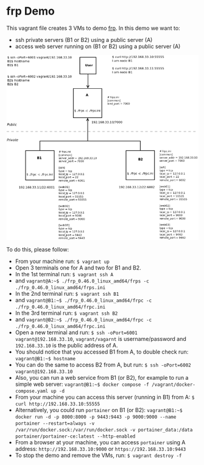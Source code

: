 # frp Demo
This vagrant file creates 3 VMs to demo [frp](https://github.com/fatedier/frp).
In this demo we want to:
- ssh private servers (B1 or B2) using a public server (A)
- access web server running on (B1 or B2) using a public server (A)

![frp Demo](Diagram.png)


To do this, please follow:

- From your machine run: `$ vagrant up`
- Open 3 terminals one for A and two for B1 and B2.
- In the 1st terminal run: `$ vagrant ssh A`
- and `vagrant@A:~$ ./frp_0.46.0_linux_amd64/frps -c ./frp_0.46.0_linux_amd64/frps.ini`
- In the 2nd terminal run: `$ vagrant ssh B1`
- and `vagrant@B1:~$ ./frp_0.46.0_linux_amd64/frpc -c ./frp_0.46.0_linux_amd64/frpc.ini`
- In the 3rd terminal run: `$ vagrant ssh B2`
- and `vagrant@B2:~$ ./frp_0.46.0_linux_amd64/frpc -c ./frp_0.46.0_linux_amd64/frpc.ini`
- Open a new terminal and run: `$ ssh -oPort=6001 vagrant@192.168.33.10`, `vagrant/vagarnt` is username/password and `192.168.33.10` is the public address of A.
- You should notice that you accessed B1 from A, to double check run: `vagrant@B1:~$ hostname`
- You can do the same to access B2 from A, but run: `$ ssh -oPort=6002 vagrant@192.168.33.10`
- Also, you can run a web service from B1 (or B2), for example to run a simple web server: `vagrant@B1:~$ docker compose -f /vagrant/docker-compose.yaml up -d`
- From your machine you can access this server (running in B1) from A: `$ curl http://192.168.33.10:55555`
- Alternatively, you could run `portainer` on B1 (or B2): `vagrant@B1:~$ docker run -d -p 8000:8000 -p 9443:9443 -p 9000:9000 --name portainer --restart=always -v /var/run/docker.sock:/var/run/docker.sock -v portainer_data:/data portainer/portainer-ce:latest --http-enabled`
- From a browser at your machine, you can access `portainer` using A address: `http://192.168.33.10:9000` or `https://192.168.33.10:9443`
- To stop the demo and remove the VMs, run: `$ vagrant destroy -f`

